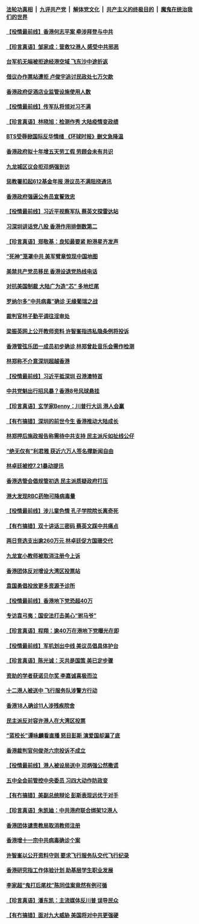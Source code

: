 

####  [法轮功真相](../../../../basic/blob/master/README.md?t=10181002) &nbsp;|&nbsp; [九评共产党](../../../../9ping.md/blob/master/README.md?t=10181002) &nbsp;|&nbsp; [解体党文化](../../../../jtdwh.md/blob/master/README.md?t=10181002)  &nbsp;|&nbsp; [共产主义的终极目的](../../../../gczydzjmd.md/blob/master/README.md?t=10181002) &nbsp;|&nbsp; [魔鬼在统治我们的世界](../../../../mgztzwmdsj.md/blob/master/README.md?t=10181002) 

#### [【役情最前线】香港何志平案 牵涉拜登与中共](../pages/nsc415/n12481727.md?t=10181002) 

#### [【珍言真语】邹家成：营救12港人 感受中共邪恶](../pages/nsc415/n12481119.md?t=10181002) 

#### [台军机无端被拒途经港空域 飞东沙中途折返](../pages/nsc415/n12479530.md?t=10181002) 

#### [借议办作票站遭拒 卢俊宇追讨民政处七万欠款](../pages/nsc415/n12479514.md?t=10181002) 

#### [香港政府促酒店业监管设施使用人数](../pages/nsc415/n12479498.md?t=10181002) 

#### [【役情最前线】传军队将领对习不满](../pages/nsc415/n12478711.md?t=10181002) 

#### [【珍言真语】林晓旭：检测作秀 大陆疫情变政绩](../pages/nsc415/n12478385.md?t=10181002) 

#### [BTS受辱掀国际反华情绪 《环球时报》删文急降温](../pages/nsc415/n12476814.md?t=10181002) 

#### [香港政府拟十年增五天劳工假 劳顾会未有共识](../pages/nsc415/n12476851.md?t=10181002) 

#### [九龙城区议会拒邓炳强到访](../pages/nsc415/n12476812.md?t=10181002) 

#### [惩教署扣起612基金年报 港议员不满阻挠通讯](../pages/nsc415/n12476763.md?t=10181002) 

#### [香港政府强逼公务员宣誓效忠](../pages/nsc415/n12476709.md?t=10181002) 

#### [【役情最前线】习近平视察军队 蔡英文探雷达站](../pages/nsc415/n12476013.md?t=10181002) 

#### [习深圳讲话党八股 香港作用排倒数第二](../pages/nsc415/n12476420.md?t=10181002) 

#### [【珍言真语】郑敬基：良知最要紧 盼港星齐发声](../pages/nsc415/n12475459.md?t=10181002) 

#### [“死神”笼罩中共 美军臂章惊现中国地图](../pages/nsc415/n12475694.md?t=10181002) 

#### [美禁共产党员移民 香港设退党热线电话](../pages/nsc415/n12474127.md?t=10181002) 

#### [对抗美国制裁 大陆广为造“芯” 多地烂尾](../pages/nsc415/n12474024.md?t=10181002) 

#### [罗纳尔多“中共病毒”确诊 无缘葡瑞之战](../pages/nsc415/n12473998.md?t=10181002) 

#### [裁判官林子勤平调往淫审处](../pages/nsc415/n12474010.md?t=10181002) 

#### [梁振英网上公开教师资料 许智峯指违私隐条例将投诉](../pages/nsc415/n12474003.md?t=10181002) 

#### [香港管弦乐团一成员初步确诊 林郑曾赴音乐会需作检测](../pages/nsc415/n12473986.md?t=10181002) 

#### [林郑称不介意深圳超越香港](../pages/nsc415/n12473935.md?t=10181002) 

#### [【役情最前线】习近平抵深圳 召港澳特首](../pages/nsc415/n12473364.md?t=10181002) 

#### [中共党魁出行招风暴？香港8号风球悬挂](../pages/nsc415/n12473785.md?t=10181002) 

#### [【珍言真语】玄学家Benny：川普行大运 港人会赢](../pages/nsc415/n12473018.md?t=10181002) 

#### [【有冇搞错】深圳的前世今生 香港推动大陆成长](../pages/nsc415/n12473147.md?t=10181002) 

#### [林郑押后施政报告称需待中共支持 民主派斥如扯线公仔](../pages/nsc415/n12471424.md?t=10181002) 

#### [“绝无仅有”利君雅 获近六万人签名撑新闻自由](../pages/nsc415/n12471413.md?t=10181002) 

#### [林卓廷被控7.21暴动提讯](../pages/nsc415/n12471396.md?t=10181002) 

#### [香港选管会倡规管初选 民主派质疑政府打压](../pages/nsc415/n12471377.md?t=10181002) 

#### [港大发现RBC药物可降病毒量](../pages/nsc415/n12471357.md?t=10181002) 

#### [【役情最前线】涉儿童色情 孔子学院院长离奇死](../pages/nsc415/n12470806.md?t=10181002) 

#### [【有冇搞错】双十讲话三密码 蔡英文踩中共痛点](../pages/nsc415/n12470614.md?t=10181002) 

#### [两日竞选支出逾260万元 林卓廷促方国珊交代](../pages/nsc415/n12469019.md?t=10181002) 

#### [九龙宣小教师被取消注册今上诉](../pages/nsc415/n12468993.md?t=10181002) 

#### [香港团体反对增设大湾区投票站](../pages/nsc415/n12468994.md?t=10181002) 

#### [袁国勇倡投放更多资源予诊所](../pages/nsc415/n12468966.md?t=10181002) 

#### [【役情最前线】香港地下党恐超40万](../pages/nsc415/n12468556.md?t=10181002) 

#### [专访袁弓夷：国安法打击美心“驸马爷”](../pages/nsc415/n12468686.md?t=10181002) 

#### [【珍言真语】程翔：逾40万在港地下党曝光在即](../pages/nsc415/n12468287.md?t=10181002) 

#### [【役情最前线】军机划出中线 美议员倡具体护台](../pages/nsc415/n12465505.md?t=10181002) 

#### [【珍言真语】陈光诚：灭共是国策 美已定步骤](../pages/nsc415/n12464658.md?t=10181002) 

#### [资助的学者获诺贝尔奖 李嘉诚喜极而泣](../pages/nsc415/n12464848.md?t=10181002) 

#### [十二港人被送中 飞行服务队涉警方行动](../pages/nsc415/n12463569.md?t=10181002) 

#### [香港18人确诊11人涉残疾院舍](../pages/nsc415/n12463548.md?t=10181002) 

#### [民主派反对容许港人在大湾区投票](../pages/nsc415/n12463544.md?t=10181002) 

#### [“蓝校长”谭咏麟看直播 怒目彭斯 演爱国却漏了底](../pages/nsc415/n12463537.md?t=10181002) 

#### [香港裁判官何俊尧六宗投诉不成立](../pages/nsc415/n12463515.md?t=10181002) 

#### [【役情最前线】港人被设局送中 邓炳强公然撒谎](../pages/nsc415/n12462741.md?t=10181002) 

#### [五中全会前管控中央委员 习四大动作防政变](../pages/nsc415/n12463114.md?t=10181002) 

#### [【有冇搞错】美副总统辩论 彭斯表现远优于对手](../pages/nsc415/n12462492.md?t=10181002) 

#### [【珍言真语】朱凯廸：中共港府联合绑架12港人](../pages/nsc415/n12462104.md?t=10181002) 

#### [香港团体谴责教局取消教师注册](../pages/nsc415/n12460767.md?t=10181002) 

#### [香港增十一宗中共病毒确诊个案](../pages/nsc415/n12460758.md?t=10181002) 

#### [许智峯以公开资料守则 要求飞行服务队交代飞行纪录](../pages/nsc415/n12460751.md?t=10181002) 

#### [香港研究指工作体验计划 助基层学生职业发展](../pages/nsc415/n12460730.md?t=10181002) 

#### [李家超“鬼打后尾枕”陈同佳案竟然有例可循](../pages/nsc415/n12460706.md?t=10181002) 

#### [【珍言真语】潘东凯：主流媒体反川普 误导民众](../pages/nsc415/n12459961.md?t=10181002) 

#### [【有冇搞错】面对九大威胁 美国将对中共更强硬](../pages/nsc415/n12459873.md?t=10181002) 

